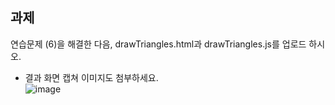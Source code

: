 ## 과제
연습문제 (6)을 해결한 다음, drawTriangles.html과 drawTriangles.js를 업로드 하시오.   
* 결과 화면 캡쳐 이미지도 첨부하세요.   
![image](https://user-images.githubusercontent.com/92451281/169599208-b3261dd6-96cb-4df6-b55a-54fd72d64d56.png)
